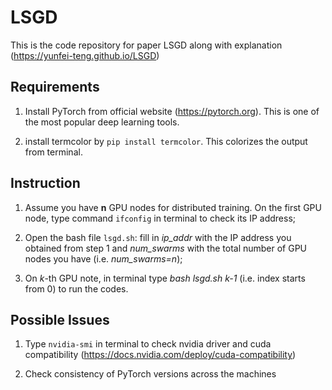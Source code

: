 # LSGD
This is the code repository for paper LSGD along with explanation (https://yunfei-teng.github.io/LSGD)

## Requirements
1. Install PyTorch from official website (https://pytorch.org). This is one of the most popular deep learning tools.

2. install termcolor by ```pip install termcolor```. This colorizes the output from terminal.

## Instruction
1. Assume you have **n** GPU nodes for distributed training. On the first GPU node, type command ```ifconfig``` in terminal to check its IP address;

2. Open the bash file ```lsgd.sh```: fill in *ip_addr* with the IP address you obtained from step 1 and *num_swarms* with the total number of GPU nodes you have (i.e. *num_swarms=n*);

3. On *k*-th GPU note, in terminal type *bash lsgd.sh k-1* (i.e. index starts from 0) to run the codes.

## Possible Issues
1. Type ```nvidia-smi``` in terminal to check nvidia driver and cuda compatibility (https://docs.nvidia.com/deploy/cuda-compatibility)

2. Check consistency of PyTorch versions across the machines
